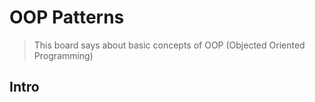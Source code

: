 # OOP Patterns

> This board says about basic concepts of OOP (Objected Oriented Programming)

## Intro 
